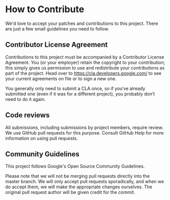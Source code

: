 # How to Contribute

We'd love to accept your patches and contributions to this project. There are just a few small guidelines you need to follow.

## Contributor License Agreement

Contributions to this project must be accompanied by a Contributor License Agreement. You (or your employer) retain the copyright to your contribution; this simply gives us permission to use and redistribute your contributions as part of the project. Head over to <https://cla.developers.google.com/> to see your current agreements on file or to sign a new one.

You generally only need to submit a CLA once, so if you‘ve already submitted one (even if it was for a different project), you probably don’t need to do it again.

## Code reviews

All submissions, including submissions by project members, require review. We use GitHub pull requests for this purpose. Consult GitHub Help for more information on using pull requests.

## Community Guidelines

This project follows Google's Open Source Community Guidelines.

Please note that we will not be merging pull requests directly into the master branch. We will only accept pull requests sporadically, and when we do accept them, we will make the appropriate changes ourselves. The original pull request author will be given credit for the commit.
